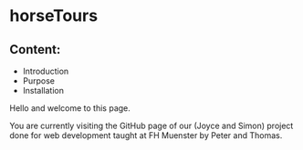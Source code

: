 <h1>horseTours</h1>

<h2>Content:</h2>
<ul>
	<li>Introduction</li>
	<li>Purpose</li>
	<li>Installation</li>
</ul>


<p>Hello and welcome to this page.</p>

<p>You are currently visiting the GitHub page of our (Joyce and Simon) project done for web development taught at FH Muenster by Peter and Thomas.</p>